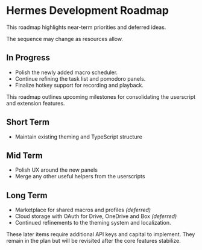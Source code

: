 # Hermes Development Roadmap

This roadmap highlights near-term priorities and deferred ideas.

The sequence may change as resources allow.

## In Progress
- Polish the newly added macro scheduler.
- Continue refining the task list and pomodoro panels.
- Finalize hotkey support for recording and playback.

This roadmap outlines upcoming milestones for consolidating the userscript and extension features.

## Short Term
- Maintain existing theming and TypeScript structure

## Mid Term
- Polish UX around the new panels
- Merge any other useful helpers from the userscripts

## Long Term
- Marketplace for shared macros and profiles *(deferred)*
- Cloud storage with OAuth for Drive, OneDrive and Box *(deferred)*
- Continued refinements to the theming system and localization.

These later items require additional API keys and capital to implement. They remain in the plan but will be revisited after the core features stabilize.

